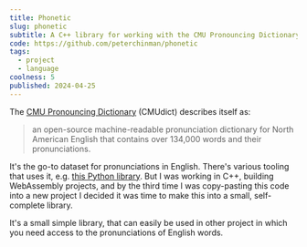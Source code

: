 ```yaml
---
title: Phonetic
slug: phonetic
subtitle: A C++ library for working with the CMU Pronouncing Dictionary.
code: https://github.com/peterchinman/phonetic
tags:
  - project
  - language
coolness: 5
published: 2024-04-25
---
```


The [CMU Pronouncing Dictionary](http://www.speech.cs.cmu.edu/cgi-bin/cmudict#about) (CMUdict) describes itself as:

> an open-source machine-readable pronunciation dictionary for North American English that contains over 134,000 words and their pronunciations.

It's the go-to dataset for pronunciations in English. There's various tooling that uses it, e.g. [this Python library](https://github.com/aparrish/pronouncingpy). But I was working in C++, building WebAssembly projects, and by the third time I was copy-pasting this code into a new project I decided it was time to make this into a small, self-complete library.

It's a small simple library, that can easily be used in other project in which you need access to the pronunciations of English words.
